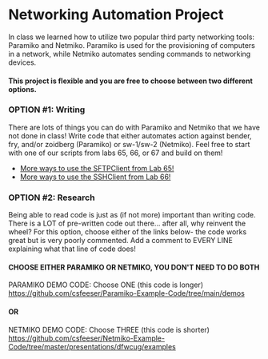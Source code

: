 # Networking Automation Project

In class we learned how to utilize two popular third party networking tools: Paramiko and Netmiko. Paramiko is used for the provisioning of computers in a network, while Netmiko automates sending commands to networking devices.

#### This project is flexible and you are free to choose between two different options.

### OPTION #1: Writing

There are lots of things you can do with Paramiko and Netmiko that we have not done in class! Write code that either automates action against bender, fry, and/or zoidberg (Paramiko) or sw-1/sw-2 (Netmiko). Feel free to start with one of our scripts from labs 65, 66, or 67 and build on them!

- [More ways to use the SFTPClient from Lab 65!](https://docs.paramiko.org/en/stable/api/sftp.html)
- [More ways to use the SSHClient from Lab 66!](https://docs.paramiko.org/en/stable/api/client.html)

### OPTION #2: Research

Being able to read code is just as (if not more) important than writing code. There is a LOT of pre-written code out there... after all, why reinvent the wheel? For this option, choose either of the links below- the code works great but is very poorly commented.
Add a comment to EVERY LINE explaining what that line of code does!

#### CHOOSE EITHER PARAMIKO OR NETMIKO, YOU DON'T NEED TO DO BOTH

PARAMIKO DEMO CODE: Choose ONE (this code is longer)
https://github.com/csfeeser/Paramiko-Example-Code/tree/main/demos

#### OR

NETMIKO DEMO CODE: Choose THREE (this code is shorter)
https://github.com/csfeeser/Netmiko-Example-Code/tree/master/presentations/dfwcug/examples
